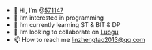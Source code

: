 - 👋 Hi, I’m @[571147](https://github.com/571147)
- 👀 I’m interested in programming
- 🌱 I’m currently learning ST & BIT & DP
- 💞️ I’m looking to collaborate on [Luogu](https://www.luogu.com.cn/user/571147)
- 📫 How to reach me linzhengtao2013@qq.com

<!---
571147/571147 is a ✨ special ✨ repository because its `README.md` (this file) appears on your GitHub profile.
You can click the Preview link to take a look at your changes.
--->
